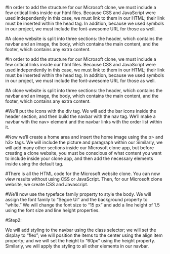 #In order to add the structure for our Microsoft clone, we must include a few critical links inside our html files. Because CSS and JavaScript were used independently in this case, we must link to them in our HTML; their link must be inserted within the head tag. In addition, because we used symbols in our project, we must include the font-awesome URL for those as well.

#A clone website is split into three sections: the header, which contains the navbar and an image, the body, which contains the main content, and the footer, which contains any extra content.

#In order to add the structure for our Microsoft clone, we must include a few critical links inside our html files. Because CSS and JavaScript were used independently in this case, we must link to them in our HTML; their link must be inserted within the head tag. In addition, because we used symbols in our project, we must include the font-awesome URL for those as well.

#A clone website is split into three sections: the header, which contains the navbar and an image, the body, which contains the main content, and the footer, which contains any extra content.

#We’ll put the icons with the div tag. We will add the bar icons inside the header section, and then build the navbar with the nav tag. We’ll make a navbar with the nav> element and the navbar links with the order list within it.

#Now we’ll create a home area and insert the home image using the p> and h3> tags. We will include the picture and paragraph within our
Similarly, we will add many other sections inside our Microsoft clone app, but before creating a clone website, you must be conscious of what content you want to include inside your clone app, and then add the necessary elements inside using the default tag.

#There is all the HTML code for the Microsoft website clone. You can now view results without using CSS or JavaScript. Then, for our Microsoft clone website, we create CSS and Javascript.

#We’ll now use the typeface family property to style the body. We will assign the font family to “Segoe UI” and the background property to “white.” We will change the font size to “15 px” and add a line height of 1.5 using the font size and line height properties.

#Step2:

We will add styling to the navbar using the class selector; we will set the display to “flex”; we will position the items to the center using the align item property; and we will set the height to “60px” using the height property. Similarly, we will apply the styling to all other elements in our navbar.
